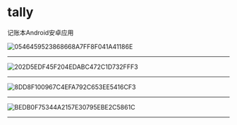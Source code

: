 # tally
记账本Android安卓应用

![0546459523868668A7FF8F041A41186E](https://user-images.githubusercontent.com/72775628/160228780-57a7c289-c4af-4d0c-9057-1fb2dad3da1d.jpg)

---
![202D5EDF45F204EDABC472C1D732FFF3](https://user-images.githubusercontent.com/72775628/160228788-e0ea41e5-e3fe-4461-abe7-333aa80c00cc.jpg)

---
![8DD8F100967C4EFA792C653EE5416CF3](https://user-images.githubusercontent.com/72775628/160228794-5a7ea65e-a06c-47ff-b5d0-5dbd7c40d17b.jpg)

---
![BEDB0F75344A2157E30795EBE2C5861C](https://user-images.githubusercontent.com/72775628/160228799-10bb813d-8c4d-4d85-ae66-d3511e09ddb2.jpg)

---
